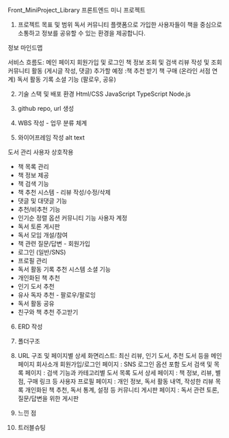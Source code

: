Front_MiniProject_Library
프론트엔드 미니 프로젝트

1. 프로젝트 목표 및 범위
독서 커뮤니티 플랫폼으로 가입한 사용자들이 책을 중심으로 소통하고 정보를 공유할 수 있는 환경을 제공합니다.

정보 마인드맵

서비스 흐름도:
메인 페이지
회원가입 및 로그인
책 정보 조회 및 검색
리뷰 작성 및 조회
커뮤니티 활동 (게시글 작성, 댓글)
추가할 예정 :책 추천 받기
책 구매 (온라인 서점 연계)
독서 활동 기록
소셜 기능 (팔로우, 공유)

2. 기술 스택 및 배포 환경
Html/CSS JavaScript TypeScript Node.js

3. github repo, url 생성
4. WBS 작성 - 업무 분류 체계

5. 와이어프레임 작성
alt text

도서 관리	사용자 상호작용
- 책 목록 관리
- 책 정보 제공
- 책 검색 기능
- 책 추천 시스템	- 리뷰 작성/수정/삭제
- 댓글 및 대댓글 기능
- 추천/비추천 기능
- 인기순 정렬 옵션
커뮤니티 기능	사용자 계정
- 독서 토론 게시판
- 독서 모임 개설/참여
- 책 관련 질문/답변	- 회원가입
- 로그인 (일반/SNS)
- 프로필 관리
- 독서 활동 기록
추천 시스템	소셜 기능
- 개인화된 책 추천
- 인기 도서 추천
- 유사 독자 추천	- 팔로우/팔로잉
- 독서 활동 공유
- 친구와 책 추천 주고받기
6. ERD 작성

7. 폴더구조
8. URL 구조 및 페이지별 상세
화면리스트:
최신 리뷰, 인기 도서, 추천 도서 등을 메인페이지
회사소개
회원가입/로그인 페이지 : SNS 로그인 옵션 포함
도서 검색 및 목록 페이지 : 검색 기능과 카테고리별 도서 목록
도서 상세 페이지 : 책 정보, 리뷰, 별점, 구매 링크 등
사용자 프로필 페이지 : 개인 정보, 독서 활동 내역, 작성한 리뷰 목록 개인화된 책 추천, 독서 통계, 설정 등
커뮤니티 게시판 페이지 : 독서 관련 토론, 질문/답변을 위한 게시판
9. 느낀 점
10. 트러블슈팅
